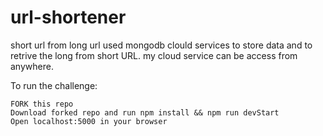 # url-shortener
short url from long url
used mongodb clould services to store data and to retrive the long from short URL. 
my cloud service can be access from anywhere. 

To run the challenge:

    FORK this repo
    Download forked repo and run npm install && npm run devStart
    Open localhost:5000 in your browser
   
